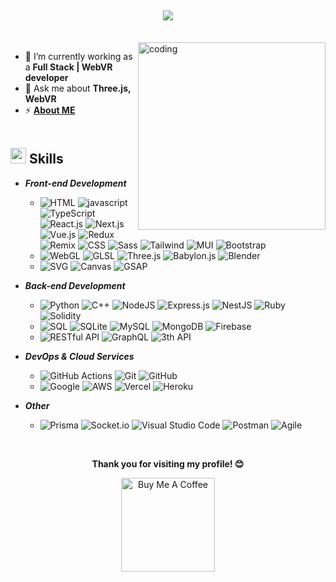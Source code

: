 <h2 align="center">  
  <img src="https://readme-typing-svg.herokuapp.com/?lines=Full%20Stack%20Developer;&center=true&width=800">
</h2>
<br/>

<img align="right" alt="coding" width="300"  src="https://github.com/funny-softdev/funny-softdev/blob/main/assets/banner.gif">

- 🔭 I’m currently working as a **Full Stack | WebVR developer**
- 💬 Ask me about **Three.js, WebVR**
- ⚡ **<a href="https://funny-web-site.vercel.app/">About ME</a>**
<br/><br/>

## <img src="https://media2.giphy.com/media/QssGEmpkyEOhBCb7e1/giphy.gif?cid=ecf05e47a0n3gi1bfqntqmob8g9aid1oyj2wr3ds3mg700bl&rid=giphy.gif" width ="25"><b> Skills</b>

<p align="center">
  
- ***Front-end Development***  
  -  ![HTML](https://img.shields.io/badge/html-%23E34F26.svg?style=for-the-badge&logo=html5&logoColor=white) ![javascript](https://img.shields.io/badge/javascript%20-%23323330.svg?&style=for-the-badge&logo=javascript&logoColor=%23F7DF1E) ![TypeScript](https://img.shields.io/badge/TypeScript-3178C6?style=for-the-badge&logo=typescript&logoColor=white) ![React.js](https://img.shields.io/badge/react%20-%2320232a.svg?&style=for-the-badge&logo=react&logoColor=%2361DAFB) ![Next.js](https://img.shields.io/badge/next.js-000000?style=for-the-badge&logo=nextdotjs&logoColor=white) ![Vue.js](https://img.shields.io/badge/Vue.js-35495E?style=for-the-badge&logo=vuedotjs&logoColor=4FC08D) ![Redux](https://img.shields.io/badge/redux-%23593d88.svg?style=for-the-badge&logo=redux&logoColor=white) ![Remix](https://img.shields.io/badge/remix-%23000.svg?style=for-the-badge&logo=remix&logoColor=white) ![CSS](https://img.shields.io/badge/css-%231572B6.svg?style=for-the-badge&logo=css3&logoColor=white) ![Sass](https://img.shields.io/badge/Sass-E10098?style=for-the-badge&logo=Sass&logoColor=white) ![Tailwind](https://img.shields.io/badge/Tailwind_CSS-38B2AC?style=for-the-badge&logo=tailwind-css&logoColor=white) ![MUI](https://img.shields.io/badge/MUI-%230081CB.svg?style=for-the-badge&logo=mui&logoColor=white) ![Bootstrap](https://img.shields.io/badge/Bootstrap-7952B3?style=for-the-badge&logo=bootstrap&logoColor=white)
  -  ![WebGL](https://img.shields.io/badge/WebGL-EEEEEE.svg?style=for-the-badge&logo=webgl&logoColor=CB3837) ![GLSL](https://img.shields.io/badge/GLSL-3670A0?style=for-the-badge&logo=GLSL&logoColor=ffdd54) ![Three.js](https://img.shields.io/badge/Three.js-black?style=for-the-badge&logo=three.js&logoColor=white) ![Babylon.js](https://img.shields.io/badge/babylon.js-%23CB3837.svg?style=for-the-badge&logo=babylon.js3&logoColor=white) ![Blender](https://img.shields.io/badge/Blender-F5792A?style=for-the-badge&logo=blender&logoColor=white)
  -  ![SVG](https://img.shields.io/badge/SVG-00599C?style=for-the-badge&logo=SVG&logoColor=white) ![Canvas](https://img.shields.io/badge/Canvas-black?style=for-the-badge&logo=Canvas&logoColor=white) ![GSAP](https://img.shields.io/badge/GSAP-%234ea94b.svg?style=for-the-badge&logo=GSAP&logoColor=white)

- ***Back-end Development***
  - ![Python](https://img.shields.io/badge/python-3670A0?style=for-the-badge&logo=python&logoColor=ffdd54) ![C++](https://img.shields.io/badge/C%2B%2B-00599C?style=for-the-badge&logo=c%2B%2B&logoColor=white) ![NodeJS](https://img.shields.io/badge/node.js-6DA55F?style=for-the-badge&logo=node.js&logoColor=white) ![Express.js](https://img.shields.io/badge/express.js-%23404d59.svg?style=for-the-badge&logo=express&logoColor=%2361DAFB) ![NestJS](https://img.shields.io/badge/NestJS-E0234E?style=for-the-badge&logo=nestjs&logoColor=white) ![Ruby](https://img.shields.io/badge/Ruby-%23CB3837.svg?style=for-the-badge&logo=Ruby&logoColor=white) ![Solidity](https://img.shields.io/badge/Solidity-%23363636.svg?style=for-the-badge&logo=solidity&logoColor=white)
  - ![SQL](https://img.shields.io/badge/SQL-025E8C.svg?style=for-the-badge&logo=database&logoColor=white) ![SQLite](https://img.shields.io/badge/sqlite-%2307405e.svg?style=for-the-badge&logo=sqlite&logoColor=white) ![MySQL](https://img.shields.io/badge/MySQL-33330F?style=for-the-badge&logo=mysql&logoColor=white) ![MongoDB](https://img.shields.io/badge/MongoDB-%234ea94b.svg?style=for-the-badge&logo=mongodb&logoColor=white) ![Firebase](https://img.shields.io/badge/firebase-%23039BE5.svg?style=for-the-badge&logo=firebase)
  - ![RESTful API](https://img.shields.io/badge/RESTfulAPI-430098?style=for-the-badge&logoColor=white) ![GraphQL](https://img.shields.io/badge/-GraphQL-E10098?style=for-the-badge&logo=graphql&logoColor=white) ![3th API](https://img.shields.io/badge/API-%23039BE5.svg?style=for-the-badge&logo=API)

 - ***DevOps & Cloud Services***
   - ![GitHub Actions](https://img.shields.io/badge/github%20actions-%232671E5.svg?style=for-the-badge&logo=githubactions&logoColor=white) ![Git](https://img.shields.io/badge/git-%23F05033.svg?style=for-the-badge&logo=git&logoColor=white) ![GitHub](https://img.shields.io/badge/github-%23121011.svg?style=for-the-badge&logo=github&logoColor=white)
   - ![Google](https://img.shields.io/badge/Google-4285F4?style=for-the-badge&logo=Google-chrome&logoColor=white) ![AWS](https://img.shields.io/badge/AWS-D83B01?style=for-the-badge&logo=Amazon-Web-Services&logoColor=white) ![Vercel](https://img.shields.io/badge/vercel-%23000000.svg?style=for-the-badge&logo=vercel&logoColor=white) ![Heroku](https://img.shields.io/badge/Heroku-430098?style=for-the-badge&logo=heroku&logoColor=white)

 - ***Other***
   - ![Prisma](https://img.shields.io/badge/Prisma-CC2927?style=for-the-badge&logo=Prisma&logoColor=white) ![Socket.io](https://img.shields.io/badge/Socket.io-Gray?style=for-the-badge&logo=socket.io&badgeColor=010101) ![Visual Studio Code](https://img.shields.io/badge/Visual%20Studio%20Code-0078d7.svg?style=for-the-badge&logo=visual-studio-code&logoColor=white) ![Postman](https://img.shields.io/badge/Postman-FF6C37?style=for-the-badge&logo=postman&logoColor=white) ![Agile](https://img.shields.io/badge/Agile-E10098?style=for-the-badge&logo=Agile&logoColor=white)

</p>

</br>
<p align="center">
  <b>Thank you for visiting my profile! 😊</b>
</p>

<p align="center">
  <a href="https://buymeacoffee.com/radhikamalpani" target="_blank">
    <img src="https://cdn.buymeacoffee.com/buttons/v2/default-red.png" alt="Buy Me A Coffee" width="150"/>
  </a>
</p>
